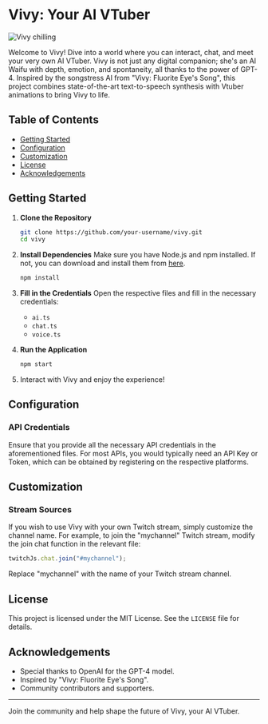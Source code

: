 # Vivy: Your AI VTuber

![Vivy chilling]([http://url/to/img.png](https://vivy.club/desk.jpg))

Welcome to Vivy! Dive into a world where you can interact, chat, and meet your very own AI VTuber. Vivy is not just any digital companion; she's an AI Waifu with depth, emotion, and spontaneity, all thanks to the power of GPT-4. Inspired by the songstress AI from "Vivy: Fluorite Eye's Song", this project combines state-of-the-art text-to-speech synthesis with Vtuber animations to bring Vivy to life.

## Table of Contents
- [Getting Started](#getting-started)
- [Configuration](#configuration)
- [Customization](#customization)
- [License](#license)
- [Acknowledgements](#acknowledgements)

## Getting Started

1. **Clone the Repository**
   ```bash
   git clone https://github.com/your-username/vivy.git
   cd vivy
   ```

2. **Install Dependencies**
   Make sure you have Node.js and npm installed. If not, you can download and install them from [here](https://nodejs.org/).
   ```bash
   npm install
   ```

3. **Fill in the Credentials**
   Open the respective files and fill in the necessary credentials:
   - `ai.ts`
   - `chat.ts`
   - `voice.ts`

4. **Run the Application**
   ```bash
   npm start
   ```

5. Interact with Vivy and enjoy the experience!

## Configuration

### API Credentials
Ensure that you provide all the necessary API credentials in the aforementioned files. For most APIs, you would typically need an API Key or Token, which can be obtained by registering on the respective platforms.

## Customization

### Stream Sources
If you wish to use Vivy with your own Twitch stream, simply customize the channel name. For example, to join the "mychannel" Twitch stream, modify the join chat function in the relevant file:

```javascript
twitchJs.chat.join("#mychannel");
```

Replace "mychannel" with the name of your Twitch stream channel.

## License
This project is licensed under the MIT License. See the `LICENSE` file for details.

## Acknowledgements
- Special thanks to OpenAI for the GPT-4 model.
- Inspired by "Vivy: Fluorite Eye's Song".
- Community contributors and supporters.

---

Join the community and help shape the future of Vivy, your AI VTuber.
